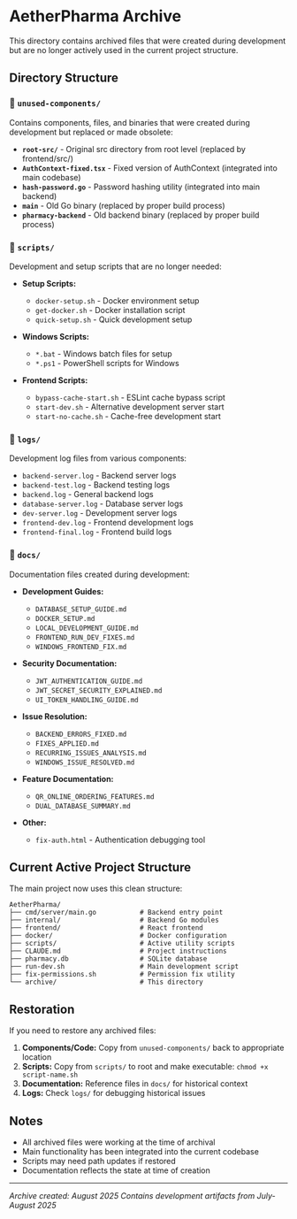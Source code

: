 # AetherPharma Archive

This directory contains archived files that were created during development but are no longer actively used in the current project structure.

## Directory Structure

### 📁 `unused-components/`
Contains components, files, and binaries that were created during development but replaced or made obsolete:

- **`root-src/`** - Original src directory from root level (replaced by frontend/src/)
- **`AuthContext-fixed.tsx`** - Fixed version of AuthContext (integrated into main codebase)
- **`hash-password.go`** - Password hashing utility (integrated into main backend)
- **`main`** - Old Go binary (replaced by proper build process)
- **`pharmacy-backend`** - Old backend binary (replaced by proper build process)

### 📁 `scripts/`
Development and setup scripts that are no longer needed:

- **Setup Scripts:**
  - `docker-setup.sh` - Docker environment setup
  - `get-docker.sh` - Docker installation script
  - `quick-setup.sh` - Quick development setup
  
- **Windows Scripts:**
  - `*.bat` - Windows batch files for setup
  - `*.ps1` - PowerShell scripts for Windows

- **Frontend Scripts:**
  - `bypass-cache-start.sh` - ESLint cache bypass script
  - `start-dev.sh` - Alternative development server start
  - `start-no-cache.sh` - Cache-free development start

### 📁 `logs/`
Development log files from various components:

- `backend-server.log` - Backend server logs
- `backend-test.log` - Backend testing logs  
- `backend.log` - General backend logs
- `database-server.log` - Database server logs
- `dev-server.log` - Development server logs
- `frontend-dev.log` - Frontend development logs
- `frontend-final.log` - Frontend build logs

### 📁 `docs/`
Documentation files created during development:

- **Development Guides:**
  - `DATABASE_SETUP_GUIDE.md`
  - `DOCKER_SETUP.md`
  - `LOCAL_DEVELOPMENT_GUIDE.md`
  - `FRONTEND_RUN_DEV_FIXES.md`
  - `WINDOWS_FRONTEND_FIX.md`

- **Security Documentation:**
  - `JWT_AUTHENTICATION_GUIDE.md`
  - `JWT_SECRET_SECURITY_EXPLAINED.md`
  - `UI_TOKEN_HANDLING_GUIDE.md`

- **Issue Resolution:**
  - `BACKEND_ERRORS_FIXED.md`
  - `FIXES_APPLIED.md`
  - `RECURRING_ISSUES_ANALYSIS.md`
  - `WINDOWS_ISSUE_RESOLVED.md`

- **Feature Documentation:**
  - `QR_ONLINE_ORDERING_FEATURES.md`
  - `DUAL_DATABASE_SUMMARY.md`

- **Other:**
  - `fix-auth.html` - Authentication debugging tool

## Current Active Project Structure

The main project now uses this clean structure:

```
AetherPharma/
├── cmd/server/main.go           # Backend entry point
├── internal/                    # Backend Go modules
├── frontend/                    # React frontend
├── docker/                      # Docker configuration
├── scripts/                     # Active utility scripts
├── CLAUDE.md                    # Project instructions
├── pharmacy.db                  # SQLite database
├── run-dev.sh                   # Main development script
├── fix-permissions.sh           # Permission fix utility
└── archive/                     # This directory
```

## Restoration

If you need to restore any archived files:

1. **Components/Code:** Copy from `unused-components/` back to appropriate location
2. **Scripts:** Copy from `scripts/` to root and make executable: `chmod +x script-name.sh`
3. **Documentation:** Reference files in `docs/` for historical context
4. **Logs:** Check `logs/` for debugging historical issues

## Notes

- All archived files were working at the time of archival
- Main functionality has been integrated into the current codebase
- Scripts may need path updates if restored
- Documentation reflects the state at time of creation

---
*Archive created: August 2025*
*Contains development artifacts from July-August 2025*